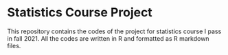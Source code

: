 # Statistics Course Project
This repository contains the codes of the project for statistics course I pass in fall 2021. All the codes are written in R and formatted as R markdown files.
